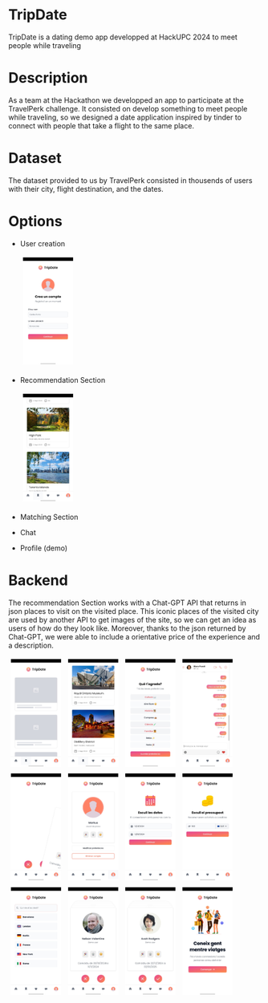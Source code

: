 # TripDate
TripDate is a dating demo app developped at HackUPC 2024 to meet people while traveling

# Description
As a team at the Hackathon we developped an app to participate at the TravelPerk challenge.
It consisted on develop something to meet people while traveling, so we designed a date application
inspired by tinder to connect with people that take a flight to the same place.

# Dataset
The dataset provided to us by TravelPerk consisted in thousends of users with their city, 
flight destination, and the dates.

# Options
- User creation

  <img src="/images/1.jpeg" alt="Imagen 1" style="width: 100px; height: auto; margin: 5px;">
- Recommendation Section

  <img src="/images/9.jpeg" alt="Imagen 9" style="width: 100px; height: auto; margin: 5px;">
- Matching Section
- Chat
- Profile (demo)

# Backend
The recommendation Section works with a Chat-GPT API that returns in json places to visit on the visited place.
This iconic places of the visited city are used by another API to get images of the site, so we can get
an idea as users of how do they look like. Moreover, thanks to the json returned by Chat-GPT, we were
able to include a orientative price of the experience and a description.

  <img src="/images/2.jpeg" alt="Imagen 2" style="width: 100px; height: auto; margin: 5px;">
  <img src="/images/11.jpeg" alt="Imagen 11" style="width: 100px; height: auto; margin: 5px;">
  
  <img src="/images/3.jpeg" alt="Imagen 3" style="width: 100px; height: auto; margin: 5px;">
  <img src="/images/4.jpeg" alt="Imagen 4" style="width: 100px; height: auto; margin: 5px;">
  <img src="/images/5.jpeg" alt="Imagen 5" style="width: 100px; height: auto; margin: 5px;">
  <img src="/images/6.jpeg" alt="Imagen 6" style="width: 100px; height: auto; margin: 5px;">
  <img src="/images/7.jpeg" alt="Imagen 7" style="width: 100px; height: auto; margin: 5px;">
  <img src="/images/8.jpeg" alt="Imagen 8" style="width: 100px; height: auto; margin: 5px;">

  <img src="/images/10.jpeg" alt="Imagen 10" style="width: 100px; height: auto; margin: 5px;">
  
  <img src="/images/12.jpeg" alt="Imagen 12" style="width: 100px; height: auto; margin: 5px;">
  <img src="/images/13.jpeg" alt="Imagen 13" style="width: 100px; height: auto; margin: 5px;">
  <img src="/images/14.jpeg" alt="Imagen 14" style="width: 100px; height: auto; margin: 5px;">
